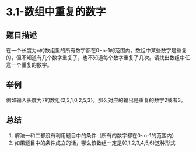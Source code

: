 # 3.1-数组中重复的数字
## 题目描述
在一个长度为n的数组里的所有数字都在0~n-1的范围内。数组中某些数字是重复的，但不知道有几个数字重复了，也不知道每个数字重复了几次。请找出数组中任意一个重复的数字。
## 举例
例如输入长度为7的数组{2,3,1,0,2,5,3}，那么对应的输出是重复的数字2或者3。
## 总结
1. 解法一和二都没有利用题目中的条件（所有的数字都在0~n-1的范围内）
2. 如果题目中的条件成立的话，哪么该数组一定是{0,1,2,3,4,5,6}这种形式